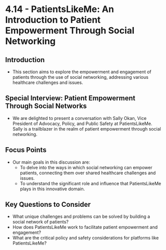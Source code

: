 # 4.14 - PatientsLikeMe: An Introduction to Patient Empowerment Through Social Networking

## Introduction
- This section aims to explore the empowerment and engagement of patients through the use of social networking, addressing various healthcare challenges and issues.

## Special Interview: Patient Empowerment Through Social Networks
- We are delighted to present a conversation with Sally Okan, Vice President of Advocacy, Policy, and Public Safety at PatientsLikeMe. Sally is a trailblazer in the realm of patient empowerment through social networking.

## Focus Points
- Our main goals in this discussion are:
  - To delve into the ways in which social networking can empower patients, connecting them over shared healthcare challenges and issues.
  - To understand the significant role and influence that PatientsLikeMe plays in this innovative domain.

## Key Questions to Consider
- What unique challenges and problems can be solved by building a social network of patients?
- How does PatientsLikeMe work to facilitate patient empowerment and engagement?
- What are the critical policy and safety considerations for platforms like PatientsLikeMe?

